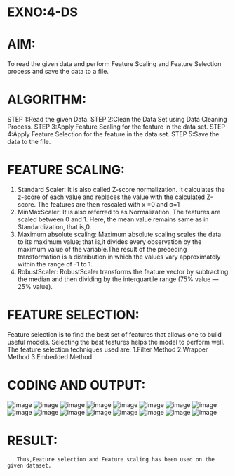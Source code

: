 # EXNO:4-DS
# AIM:
To read the given data and perform Feature Scaling and Feature Selection process and save the
data to a file.

# ALGORITHM:
STEP 1:Read the given Data.
STEP 2:Clean the Data Set using Data Cleaning Process.
STEP 3:Apply Feature Scaling for the feature in the data set.
STEP 4:Apply Feature Selection for the feature in the data set.
STEP 5:Save the data to the file.

# FEATURE SCALING:
1. Standard Scaler: It is also called Z-score normalization. It calculates the z-score of each value and replaces the value with the calculated Z-score. The features are then rescaled with x̄ =0 and σ=1
2. MinMaxScaler: It is also referred to as Normalization. The features are scaled between 0 and 1. Here, the mean value remains same as in Standardization, that is,0.
3. Maximum absolute scaling: Maximum absolute scaling scales the data to its maximum value; that is,it divides every observation by the maximum value of the variable.The result of the preceding transformation is a distribution in which the values vary approximately within the range of -1 to 1.
4. RobustScaler: RobustScaler transforms the feature vector by subtracting the median and then dividing by the interquartile range (75% value — 25% value).

# FEATURE SELECTION:
Feature selection is to find the best set of features that allows one to build useful models. Selecting the best features helps the model to perform well.
The feature selection techniques used are:
1.Filter Method
2.Wrapper Method
3.Embedded Method

# CODING AND OUTPUT:

![image](https://github.com/user-attachments/assets/6bab4e92-dd85-44d9-8801-4efecb1b7321)
![image](https://github.com/user-attachments/assets/19467a66-f3a2-408f-b05f-768934d5dac7)
![image](https://github.com/user-attachments/assets/b4771523-cc56-435e-a334-0a99f12fd2ca)
![image](https://github.com/user-attachments/assets/75f832fa-709f-459a-ad86-51cc0fa3994c)
![image](https://github.com/user-attachments/assets/62ed9eb4-e15c-454e-bfa9-f45e2145fddd)
![image](https://github.com/user-attachments/assets/fbcf2ef9-f780-4a84-bd0a-9fd467d08384)
![image](https://github.com/user-attachments/assets/1fc48fc3-7d1f-4220-b5bd-8987e734effd)
![image](https://github.com/user-attachments/assets/359beec8-80bb-456e-9946-1c6fff01e874)
![image](https://github.com/user-attachments/assets/86cfeaf8-2045-4041-8d05-ff89a16541c4)
![image](https://github.com/user-attachments/assets/5d3b3b1e-6b27-4547-a619-1f910c45a3c3)
![image](https://github.com/user-attachments/assets/9728f7c0-066f-467a-8391-333c941d6cac)
![image](https://github.com/user-attachments/assets/1d830c86-204a-41cf-b127-5ff8e0909cb5)
![image](https://github.com/user-attachments/assets/38a19080-1101-430d-a954-5f14f791e26f)
![image](https://github.com/user-attachments/assets/f393b1fb-4795-40e6-9e10-b794da7b7aa6)
![image](https://github.com/user-attachments/assets/cc05e1c4-8035-47c2-9f59-49338c363f67)
![image](https://github.com/user-attachments/assets/ddf25015-4f41-4c4b-b4dc-5bc35719e4a9)

   
# RESULT:
       Thus,Feature selection and Feature scaling has been used on the given dataset.

